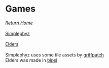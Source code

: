 # Games
*[Return Home](index.md)*<br><br>
[Simplephyz](simplephyz.html)
<br>
<br>
[Elders](elders.html)
<br>
<br>
Simplephyz uses some tile assets by [griffpatch](https://github.com/griffpatch)
<br>
Elders was made in [bipsi](https://kool.tools/bipsi/)
